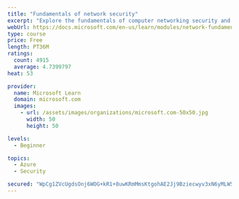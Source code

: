 ```yaml
---
title: "Fundamentals of network security"
excerpt: "Explore the fundamentals of computer networking security and monitoring."
webUrl: https://docs.microsoft.com/en-us/learn/modules/network-fundamentals-2/
type: course
price: Free
length: PT36M
ratings:
  count: 4915
  average: 4.7399797
heat: 53

provider:
  name: Microsoft Learn
  domain: microsoft.com
  images:
    - url: /assets/images/organizations/microsoft.com-50x50.jpg
      width: 50
      height: 50

levels:
  - Beginner

topics:
  - Azure
  - Security

secured: "WpCg1ZVcUgdsOnj6WOG+kR1+8uwKRmMmsKtgohAE2Jj9Bziecwyv3xN6yMLW5jD91om6hIa4yPJToDmTIwM0NOAvKvi5pbBDbnFkrGG1TKsRl/65QDM8KBDGpU8Zd9iJk0X/Uglyl7SmmaEaJ26grJGO0pKX9oIG3FqknnjFfh1H3vWoz+KQjrdG2PUM85ejEmvUhXRhQcEK1VT+wghC4omH5z3HCmqg2uidC0n2EJMuxTxsrg+eLeDRaG2zbsah4m2DSAg0PjKAP+8HcWfvZWEq3JQ/9dBr445C2Yi8dNOTL73E5/3kpSoI9umCH1Vshe0g+3onv2ZSznAdWwwbp6rQh2bhjS05VxcNUARdbrBMOXfgX9H216asaq5Tee6HhjCjZFGPhRPGRAQYbvUhb1ntTppm2f3Kvy13zMx0OX0=;KnmAQBZ2IiDKaV83i35zlQ=="
---
```


